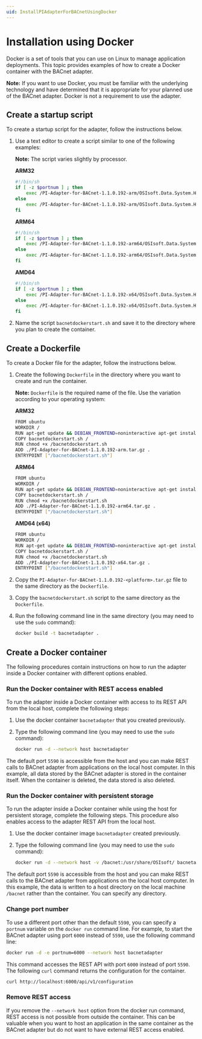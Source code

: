 ```yaml
---
uid: InstallPIAdapterForBACnetUsingDocker
---
```


# Installation using Docker

Docker is a set of tools that you can use on Linux to manage application deployments. This topic provides examples of how to create a Docker container with the BACnet adapter.

**Note:** If you want to use Docker, you must be familiar with the underlying technology and have determined that it is appropriate for your planned use of the BACnet adapter. Docker is not a requirement to use the adapter.

## Create a startup script

To create a startup script for the adapter, follow the instructions below.

1. Use a text editor to create a script similar to one of the following examples:

    **Note:** The script varies slightly by processor.

    **ARM32**

    ```bash
    #!/bin/sh
    if [ -z $portnum ] ; then
        exec /PI-Adapter-for-BACnet-1.1.0.192-arm/OSIsoft.Data.System.Host
    else
        exec /PI-Adapter-for-BACnet-1.1.0.192-arm/OSIsoft.Data.System.Host --port:$portnum
    fi
    ```

    **ARM64**

    ```bash
    #!/bin/sh
    if [ -z $portnum ] ; then
        exec /PI-Adapter-for-BACnet-1.1.0.192-arm64/OSIsoft.Data.System.Host
    else
        exec /PI-Adapter-for-BACnet-1.1.0.192-arm64/OSIsoft.Data.System.Host --port:$portnum
    fi
    ```

    **AMD64**

    ```bash
    #!/bin/sh
    if [ -z $portnum ] ; then
        exec /PI-Adapter-for-BACnet-1.1.0.192-x64/OSIsoft.Data.System.Host
    else
        exec /PI-Adapter-for-BACnet-1.1.0.192-x64/OSIsoft.Data.System.Host --port:$portnum
    fi
    ```
 
2. Name the script `bacnetdockerstart.sh` and save it to the directory where you plan to create the container.

## Create a Dockerfile

To create a Docker file for the adapter, follow the instructions below.

1. Create the following `Dockerfile` in the directory where you want to create and run the container.

    **Note:** `Dockerfile` is the required name of the file. Use the variation according to your operating system:

    **ARM32**

    ```bash
    FROM ubuntu
    WORKDIR /
    RUN apt-get update && DEBIAN_FRONTEND=noninteractive apt-get install -y ca-certificates libicu60 libssl1.1 curl
    COPY bacnetdockerstart.sh /
    RUN chmod +x /bacnetdockerstart.sh
    ADD ./PI-Adapter-for-BACnet-1.1.0.192-arm.tar.gz .
    ENTRYPOINT ["/bacnetdockerstart.sh"]
    ```

    **ARM64**

    ```bash
    FROM ubuntu
    WORKDIR /
    RUN apt-get update && DEBIAN_FRONTEND=noninteractive apt-get install -y ca-certificates libicu66 libssl1.1 curl
    COPY bacnetdockerstart.sh /
    RUN chmod +x /bacnetdockerstart.sh
    ADD ./PI-Adapter-for-BACnet-1.1.0.192-arm64.tar.gz .
    ENTRYPOINT ["/bacnetdockerstart.sh"]
    ```

    **AMD64 (x64)**

    ```bash
    FROM ubuntu
    WORKDIR /
    RUN apt-get update && DEBIAN_FRONTEND=noninteractive apt-get install -y ca-certificates libicu66 libssl1.1 curl
    COPY bacnetdockerstart.sh /
    RUN chmod +x /bacnetdockerstart.sh
    ADD ./PI-Adapter-for-BACnet-1.1.0.192-x64.tar.gz .
    ENTRYPOINT ["/bacnetdockerstart.sh"]
    ```

2. Copy the `PI-Adapter-for-BACnet-1.1.0.192-<platform>.tar.gz` file to the same directory as the `Dockerfile`.

3. Copy the `bacnetdockerstart.sh` script to the same directory as the `Dockerfile`.

4. Run the following command line in the same directory (you may need to use the `sudo` command):

    ```bash
    docker build -t bacnetadapter .
    ```

## Create a Docker container

The following procedures contain instructions on how to run the adapter inside a Docker container with different options enabled.

### Run the Docker container with REST access enabled

To run the adapter inside a Docker container with access to its REST API from the local host, complete the following steps:

1. Use the docker container `bacnetadapter` that you created previously.
2. Type the following command line (you may need to use the `sudo` command):

    ```bash
    docker run -d --network host bacnetadapter
    ```

The default port `5590` is accessible from the host and you can make REST calls to BACnet adapter from applications on the local host computer. In this example, all data stored by the BACnet adapter is stored in the container itself. When the container is deleted, the data stored is also deleted.

### Run the Docker container with persistent storage

To run the adapter inside a Docker container while using the host for persistent storage, complete the following steps. This procedure also enables access to the adapter REST API from the local host.

1. Use the docker container image `bacnetadapter` created previously.
2. Type the following command line (you may need to use the `sudo` command):

    ```bash
    docker run -d --network host -v /bacnet:/usr/share/OSIsoft/ bacnetadapter
    ```

The default port `5590` is accessible from the host and you can make REST calls to the BACnet adapter from applications on the local host computer. In this example, the data is written to a host directory on the local machine `/bacnet` rather than the container. You can specify any directory.

### Change port number

To use a different port other than the default `5590`, you can specify a `portnum` variable on the `docker run` command line. For example, to start the BACnet adapter using port `6000` instead of `5590`, use the following command line:

```bash
docker run -d -e portnum=6000 --network host bacnetadapter
```

This command accesses the REST API with port `6000` instead of port `5590`. The following `curl` command returns the configuration for the container.

```bash
curl http://localhost:6000/api/v1/configuration
```

### Remove REST access

If you remove the `--network host` option from the docker run command, REST access is not possible from outside the container. This can be valuable when you want to host an application in the same container as the BACnet adapter but do not want to have external REST access enabled.
